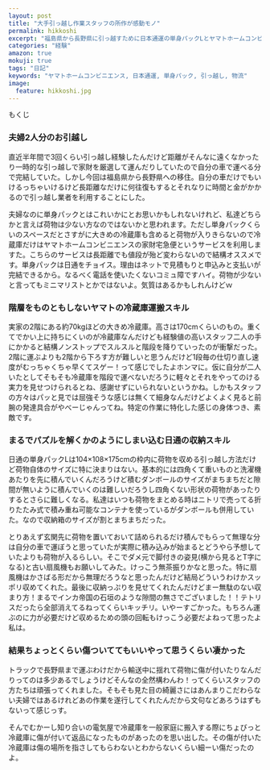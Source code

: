 ```yaml
---
layout: post
title: "大手引っ越し作業スタッフの所作が感動モノ"
permalink: hikkoshi
excerpt: "福島県から長野県に引っ越すために日本通運の単身パックLとヤマトホームコンビニエンスの家財宅急便を利用しました。まるで魔力でも使っているかのような運搬スキルに脱帽するばかりでございました。"
categories: "経験"
amazon: true
mokuji: true
tags: "日記"
keywords: "ヤマトホームコンビニエンス, 日本通運, 単身パック, 引っ越し, 物流"
image:
  feature: hikkoshi.jpg
---
```


<div id="mokuji"><span>もくじ</span></div>

### 夫婦2人分のお引越し

直近半年間で3回くらい引っ越し経験したんだけど距離がそんなに遠くなかったり一時的な引っ越しで家財を厳選して運んだりしていたので自分の車で運べる分で完結していた。しかし今回は福島県から長野県への移住。自分の車だけでもいけるっちゃいけるけど長距離なだけに何往復もするとそれなりに時間と金がかかるので引っ越し業者を利用することにした。

夫婦なのに単身パックとはこれいかにとお思いかもしれないけれど、私達どちらかと言えば荷物は少ない方なのではないかと思われます。ただし単身パックくらいのスペースだとさすがに大きめの冷蔵庫も含めると荷物が入りきらないので冷蔵庫だけはヤマトホームコンビニエンスの家財宅急便というサービスを利用しますた。こちらのサービスは長距離でも値段が殆ど変わらないので結構オススメです。単身パックは日通をチョイス。理由はネットで見積もりと申込みと支払いが完結できるから。なるべく電話を使いたくないコミュ障ですハイ。荷物が少ないと言ってもミニマリストとかではないよ。気質はあるかもしれんけどｗ

### 階層をものともしないヤマトの冷蔵庫運搬スキル

実家の2階にある約70kgほどの大きめ冷蔵庫。高さは170cmくらいのもの。重くてでかい上に持ちにくいのが冷蔵庫なんだけども経験値の高いスタッフ二人の手にかかると結構ノンストップでスルスルと階段を降りていったのが衝撃だった。2階に運ぶよりも2階から下ろす方が難しいと思うんだけど1段毎の仕切り直し速度がむっちゃくちゃ早くてスゲー！って感じでしたよホンマに。仮に自分が二人いたとしてそもそも冷蔵庫を階段で運べないだろうに軽々とそれをやってのける実力を見せつけられるとね、感謝せずにいられないというかね。しかもスタッフの方々はパッと見では屈強そうな感じは無くて細身なんだけどよくよく見ると前腕の発達具合がやべーじゃんってね。特定の作業に特化した感じの身体つき、素敵です。

### まるでパズルを解くかのようにしまい込む日通の収納スキル

日通の単身パックLは104×108×175cmの枠内に荷物を収める引っ越し方法だけど荷物自体のサイズに特に決まりはない。基本的には四角くて重いものと洗濯機あたりを先に積んでいくんだろうけど積むダンボールのサイズがまちまちだと隙間が無いように積んでいくのは難しいだろうし四角くない形状の荷物があったりするとさらに難しくなる。私達はいつも荷物をまとめる時はニトリで売ってる折りたたみ式で積み重ね可能なコンテナを使っているがダンボールも併用していた。なので収納箱のサイズが割とまちまちだった。

とりあえず玄関先に荷物を置いておいて詰められるだけ積んでもらって無理な分は自分の車で運ぼうと思っていたが実際に積み込みが始まるとどうやら予想していたよりも荷物が入るらしい。そこでダメ元で脚付きの姿見(横から見るとT字になる)と古い扇風機もお願いしてみた。けっこう無茶振りかなと思った。特に扇風機はかさばる形だから無理だろうなと思ったんだけど結局どういうわけかスッポリ収めてくれた。最後に収納っぷりを見せてくれたんだけどまー無駄のない収まり方！まるでインカ帝国の石垣のような隙間の無さでございました！！テトリスだったら全部消えてるねってくらいキッチリ。いやーすごかった。もちろん運ぶのに力が必要だけど収めるための頭の回転もけっこう必要だよねって思ったよ私は。

### 結果ちょっとくらい傷ついててもいいやって思うくらい凄かった

トラックで長野県まで運ぶわけだから輸送中に揺れて荷物に傷が付いたりなんだりってのは多少あるでしょうけどそんなの全然構わんわ！ってくらいスタッフの方たちは頑張ってくれました。そもそも見た目の綺麗さにはあんまりこだわらない夫婦ではあるけれどあの作業を遂行してくれたんだから文句などあろうはずもないって感じっす。

そんでむかーし知り合いの電気屋で冷蔵庫を一般家庭に搬入する際にちょびっと冷蔵庫に傷が付いて返品になったものがあったのを思い出した。その傷が付いた冷蔵庫は傷の場所を指さしてもらわないとわからないくらい細ーい傷だったのよ。
<!--stackedit_data:
eyJoaXN0b3J5IjpbLTE1MDEzOTk1NTUsNjM1NDkxMjMsLTk3Nz
IwNzQ0NywtMzM1MTMxNzUzXX0=
-->